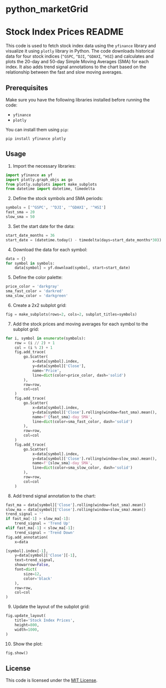 # python_marketGrid

# Stock Index Prices README

This code is used to fetch stock index data using the `yfinance` library and visualize it using `plotly` library in Python. The code downloads historical data for four stock indices (`^GSPC`, `^DJI`, `^GDAXI`, `^HSI`) and calculates and plots the 20-day and 50-day Simple Moving Averages (SMA) for each index. It also adds trend signal annotations to the chart based on the relationship between the fast and slow moving averages.



## Prerequisites

Make sure you have the following libraries installed before running the code:

- `yfinance`
- `plotly`

You can install them using `pip`:

```
pip install yfinance plotly
```

## Usage

1. Import the necessary libraries:

```python
import yfinance as yf
import plotly.graph_objs as go
from plotly.subplots import make_subplots
from datetime import datetime, timedelta
```

2. Define the stock symbols and SMA periods:

```python
symbols = ['^GSPC', '^DJI', '^GDAXI', '^HSI']
fast_sma = 20
slow_sma = 50
```

3. Set the start date for the data:

```python
start_date_months = 36
start_date = (datetime.today() - timedelta(days=start_date_months*30)).strftime('%Y-%m-%d')
```

4. Download the data for each symbol:

```python
data = {}
for symbol in symbols:
    data[symbol] = yf.download(symbol, start=start_date)
```

5. Define the color palette:

```python
price_color = 'darkgray'
sma_fast_color = 'darkred'
sma_slow_color = 'darkgreen'
```

6. Create a 2x2 subplot grid:

```python
fig = make_subplots(rows=2, cols=2, subplot_titles=symbols)
```

7. Add the stock prices and moving averages for each symbol to the subplot grid:

```python
for i, symbol in enumerate(symbols):
    row = (i // 2) + 1
    col = (i % 2) + 1
    fig.add_trace(
        go.Scatter(
            x=data[symbol].index,
            y=data[symbol]['Close'],
            name='Price',
            line=dict(color=price_color, dash='solid')
        ),
        row=row,
        col=col
    )
    fig.add_trace(
        go.Scatter(
            x=data[symbol].index,
            y=data[symbol]['Close'].rolling(window=fast_sma).mean(),
            name=f'{fast_sma}-day SMA',
            line=dict(color=sma_fast_color, dash='solid')
        ),
        row=row,
        col=col
    )
    fig.add_trace(
        go.Scatter(
            x=data[symbol].index,
            y=data[symbol]['Close'].rolling(window=slow_sma).mean(),
            name=f'{slow_sma}-day SMA',
            line=dict(color=sma_slow_color, dash='solid')
        ),
        row=row,
        col=col
    )
```

8. Add trend signal annotation to the chart:

```python
fast_ma = data[symbol]['Close'].rolling(window=fast_sma).mean()
slow_ma = data[symbol]['Close'].rolling(window=slow_sma).mean()
trend_signal = ''
if fast_ma[-1] > slow_ma[-1]:
    trend_signal = 'Trend Up'
elif fast_ma[-1] < slow_ma[-1]:
    trend_signal = 'Trend Down'
fig.add_annotation(
    x=data

[symbol].index[-1],
    y=data[symbol]['Close'][-1],
    text=trend_signal,
    showarrow=False,
    font=dict(
        size=12,
        color='black'
    ),
    row=row,
    col=col
)
```

9. Update the layout of the subplot grid:

```python
fig.update_layout(
    title='Stock Index Prices',
    height=800,
    width=1000,
)
```

10. Show the plot:

```python
fig.show()
```

## License

This code is licensed under the [MIT License](LICENSE).
